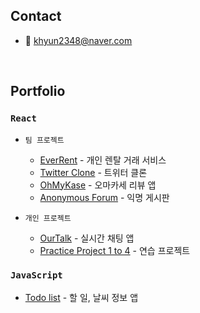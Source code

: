 ## Contact
- 📧 khyun2348@naver.com
<br>

## Portfolio
### `React`

- `팀 프로젝트`
  - [EverRent](https://github.com/ever-rent/ever-rent-FE) - 개인 렌탈 거래 서비스
  - [Twitter Clone](https://github.com/kwakhyun/twitter-clone-FE) - 트위터 클론
  - [OhMyKase](https://github.com/kwakhyun/oh-my-kase-FE) - 오마카세 리뷰 앱
  - [Anonymous Forum](https://github.com/kwakhyun/everyone-bulletin-board) - 익명 게시판
  
- `개인 프로젝트`
  - [OurTalk]() - 실시간 채팅 앱
  - [Practice Project 1 to 4](https://github.com/kwakhyun/front-end-practice/tree/main/react) - 연습 프로젝트

### `JavaScript`
- [Todo list](https://github.com/kwakhyun/vanilla-todo-list) - 할 일, 날씨 정보 앱
